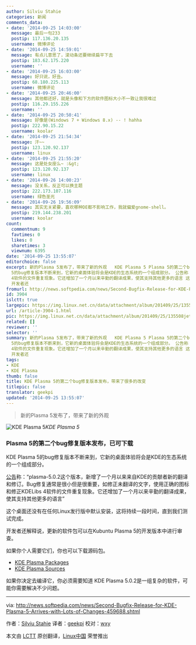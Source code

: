 ```yaml
---
author: Silviu Stahie
categories: 新闻
comments_data:
- date: '2014-09-25 14:03:00'
  message: 最后一句233
  postip: 117.136.20.135
  username: 微博评论
- date: '2014-09-25 14:59:01'
  message: 有点儿意思了，滚动条还要继续扁平下去
  postip: 183.62.175.220
  username: ''
- date: '2014-09-25 16:03:00'
  message: 好只说，好丑。
  postip: 68.180.225.113
  username: 微博评论
- date: '2014-09-25 20:46:00'
  message: 其他都还好，就是头像和下方的软件图标大小不一致让我很难过
  postip: 116.29.155.226
  username: ''
- date: '2014-09-25 20:50:41'
  message: 好像是(Windows 7 + Windows 8.x) -- ! hahha
  postip: 222.90.15.22
  username: koolar
- date: '2014-09-25 21:54:34'
  message: 汗~~
  postip: 123.120.92.137
  username: linux
- date: '2014-09-25 21:55:20'
  message: 这是处女座么~ :&gt;
  postip: 123.120.92.137
  username: linux
- date: '2014-09-26 14:00:23'
  message: 没关系，反正可以换主题
  postip: 222.173.107.116
  username: 绿色圣光
- date: '2014-09-26 19:56:09'
  message: 其实无关紧要，喜欢哪种DE都不影响工作，我就偏爱gnome-shell。
  postip: 219.144.238.201
  username: koolar
count:
  commentnum: 9
  favtimes: 0
  likes: 0
  sharetimes: 3
  viewnum: 6395
date: '2014-09-25 13:55:07'
editorchoice: false
excerpt: 新的Plasma 5发布了，带来了新的外观   KDE Plasma 5 Plasma 5的第二个bug修复版本发布，已可下载 KDE Plasma
  5的bug修复版本不断来到，它新的桌面体验将会是KDE的生态系统的一个组成部分。 公告称：plasma-5.0.2这个版本，新增了一个月以来来自KDE的贡献者新的翻译和修订。Bug修复通常是很小但是很重要，如修正未翻译的文字，使用正确的图标和修正KDELibs
  4软件的文件重复现象。它还增加了一个月以来辛勤的翻译成果，使其支持其他更多的语言 这个桌面还没有在任何Linux发行版中默认安装，这将持续一段时间，直到我们测试完成。
  开发者还
fromurl: http://news.softpedia.com/news/Second-Bugfix-Release-for-KDE-Plasma-5-Arrives-with-Lots-of-Changes-459688.shtml
id: 3904
islctt: true
largepic: https://img.linux.net.cn/data/attachment/album/201409/25/135508jetst70lc2sq0juf.jpg
url: /article-3904-1.html
pic: https://img.linux.net.cn/data/attachment/album/201409/25/135508jetst70lc2sq0juf.jpg.thumb.jpg
related: []
reviewer: ''
selector: ''
summary: 新的Plasma 5发布了，带来了新的外观   KDE Plasma 5 Plasma 5的第二个bug修复版本发布，已可下载 KDE Plasma
  5的bug修复版本不断来到，它新的桌面体验将会是KDE的生态系统的一个组成部分。 公告称：plasma-5.0.2这个版本，新增了一个月以来来自KDE的贡献者新的翻译和修订。Bug修复通常是很小但是很重要，如修正未翻译的文字，使用正确的图标和修正KDELibs
  4软件的文件重复现象。它还增加了一个月以来辛勤的翻译成果，使其支持其他更多的语言 这个桌面还没有在任何Linux发行版中默认安装，这将持续一段时间，直到我们测试完成。
  开发者还
tags:
- KDE
- KDE Plasma
thumb: false
title: KDE Plasma 5的第二个bug修复版本发布，带来了很多的改变
titlepic: false
translator: geekpi
updated: '2014-09-25 13:55:07'
---
```



> 
> 新的Plasma 5发布了，带来了新的外观
> 
> 
> 


 


![KDE Plasma 5](/data/attachment/album/201409/25/135508jetst70lc2sq0juf.jpg)*KDE Plasma 5*
### Plasma 5的第二个bug修复版本发布，已可下载


KDE Plasma 5的bug修复版本不断来到，它新的桌面体验将会是KDE的生态系统的一个组成部分。


[公告](http://kde.org/announcements/plasma-5.0.2.php)称：“plasma-5.0.2这个版本，新增了一个月以来来自KDE的贡献者新的翻译和修订。Bug修复通常是很小但是很重要，如修正未翻译的文字，使用正确的图标和修正KDELibs 4软件的文件重复现象。它还增加了一个月以来辛勤的翻译成果，使其支持其他更多的语言”


这个桌面还没有在任何Linux发行版中默认安装，这将持续一段时间，直到我们测试完成。


开发者还解释说，更新的软件包可以在Kubuntu Plasma 5的开发版本中进行审查。


如果你个人需要它们，你也可以下载源码包。


* [KDE Plasma Packages](https://community.kde.org/Plasma/Packages)
* [KDE Plasma Sources](http://kde.org/info/plasma-5.0.2.php)


如果你决定去编译它，你必须需要知道 KDE Plasma 5.0.2是一组复杂的软件，可能你需要解决不少问题。




---


via: <http://news.softpedia.com/news/Second-Bugfix-Release-for-KDE-Plasma-5-Arrives-with-Lots-of-Changes-459688.shtml>


作者：[Silviu Stahie](http://news.softpedia.com/editors/browse/silviu-stahie) 译者：[geekpi](https://github.com/geekpi) 校对：[wxy](https://github.com/wxy)


本文由 [LCTT](https://github.com/LCTT/TranslateProject) 原创翻译，[Linux中国](http://linux.cn/) 荣誉推出